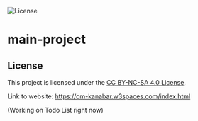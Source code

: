 ![License](https://img.shields.io/badge/license-CC%20BY--NC--SA%204.0-blue.svg) 
# main-project
## License

This project is licensed under the [CC BY-NC-SA 4.0 License](https://creativecommons.org/licenses/by-nc-sa/4.0/).

Link to website: https://om-kanabar.w3spaces.com/index.html 

(Working on Todo List right now)

